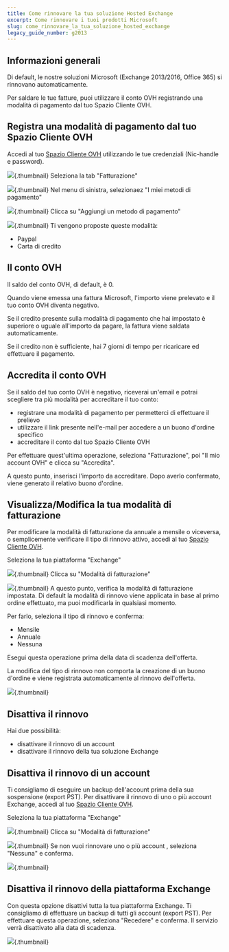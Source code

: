 ```yaml
---
title: Come rinnovare la tua soluzione Hosted Exchange
excerpt: Come rinnovare i tuoi prodotti Microsoft
slug: come_rinnovare_la_tua_soluzione_hosted_exchange
legacy_guide_number: g2013
---
```



## Informazioni generali
Di default, le nostre soluzioni Microsoft (Exchange 2013/2016, Office 365) si rinnovano automaticamente.

Per saldare le tue fatture, puoi utilizzare il conto OVH registrando una modalità di pagamento dal tuo Spazio Cliente OVH.


## Registra una modalità di pagamento dal tuo Spazio Cliente OVH
Accedi al tuo [Spazio Cliente OVH](https://www.ovh.com/manager/web) utilizzando le tue credenziali (Nic-handle e password).

![](images/img_3383.jpg){.thumbnail}
Seleziona la tab "Fatturazione"

![](images/img_3386.jpg){.thumbnail}
Nel menu di sinistra, selezionaez "I miei metodi di pagamento"

![](images/img_3384.jpg){.thumbnail}
Clicca su "Aggiungi un metodo di pagamento"

![](images/img_3385.jpg){.thumbnail}
Ti vengono proposte queste modalità:


- Paypal
- Carta di credito




## Il conto OVH
Il saldo del conto OVH, di default, è 0.

Quando viene emessa una fattura Microsoft, l'importo viene prelevato e il tuo conto OVH diventa negativo.

Se il credito presente sulla modalità di pagamento che hai impostato è superiore o uguale all'importo da pagare, la fattura viene saldata automaticamente.

Se il credito non è sufficiente, hai 7 giorni di tempo per ricaricare ed effettuare il pagamento.


## Accredita il conto OVH
Se il saldo del tuo conto OVH è negativo, riceverai un'email e potrai scegliere tra più modalità per accreditare il tuo conto:


- registrare una modalità di pagamento per permetterci di effettuare il prelievo
- utilizzare il link presente nell'e-mail per accedere a un buono d'ordine specifico
- accreditare il conto dal tuo Spazio Cliente OVH


Per effettuare quest'ultima operazione, seleziona "Fatturazione", poi "Il mio account OVH" e clicca su "Accredita".

A questo punto, inserisci l'importo da accreditare. Dopo averlo confermato, viene generato il relativo buono d'ordine.


## Visualizza/Modifica la tua modalità di fatturazione
Per modificare la modalità di fatturazione da annuale a mensile o viceversa, o semplicemente verificare il tipo di rinnovo attivo, accedi al tuo [Spazio Cliente OVH](https://www.ovh.com/manager/web).

Seleziona la tua piattaforma "Exchange"

![](images/img_3392.jpg){.thumbnail}
Clicca su "Modalità di fatturazione"

![](images/img_3402.jpg){.thumbnail}
A questo punto, verifica la modalità di fatturazione impostata. Di default la modalità di rinnovo viene applicata in base al primo ordine effettuato, ma puoi modificarla in qualsiasi momento.

Per farlo, seleziona il tipo di rinnovo e conferma:


- Mensile
- Annuale
- Nessuna


Esegui questa operazione prima della data di scadenza dell'offerta.

La modifica del tipo di rinnovo non comporta la creazione di un buono d'ordine e viene registrata automaticamente al rinnovo dell'offerta.

![](images/img_3397.jpg){.thumbnail}


## Disattiva il rinnovo
Hai due possibilità:


- disattivare il rinnovo di un account
- disattivare il rinnovo della tua soluzione Exchange



## Disattiva il rinnovo di un account

Ti consigliamo di eseguire un backup dell'account prima della sua sospensione (export PST).
Per disattivare il rinnovo di uno o più account Exchange, accedi al tuo [Spazio Cliente OVH](https://www.ovh.com/manager/web).

Seleziona la tua piattaforma "Exchange"

![](images/img_3392.jpg){.thumbnail}
Clicca su "Modalità di fatturazione"

![](images/img_3402.jpg){.thumbnail}
Se non vuoi rinnovare uno o più account , seleziona "Nessuna" e conferma.

![](images/img_3394.jpg){.thumbnail}

## Disattiva il rinnovo della piattaforma Exchange

Con questa opzione disattivi tutta la tua piattaforma Exchange. Ti consigliamo di effettuare un backup di tutti gli account (export PST).
Per effettuare questa operazione, seleziona "Recedere" e conferma. Il servizio verrà disattivato alla data di scadenza.

![](images/img_3403.jpg){.thumbnail}

